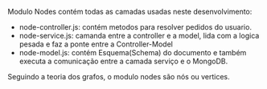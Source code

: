 Modulo Nodes contém todas as camadas usadas neste desenvolvimento:

- node-controller.js: contém metodos para resolver pedidos do usuario.
- node-service.js: camanda entre a controller e a model, lida com a logica pesada e faz a ponte entre a Controller-Model
- node-model.js: contém Esquema(Schema) do documento e também executa a comunicação entre a camada serviço e o MongoDB.

Seguindo a teoria dos grafos, o modulo nodes são nós ou vertices.


